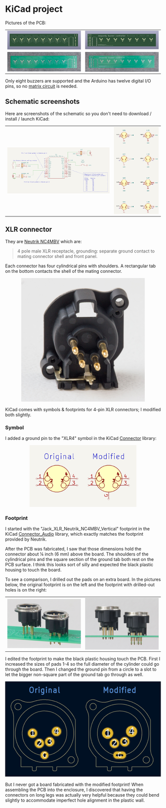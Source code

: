 # KiCad project

Pictures of the PCB:

<table>
<tr>
<td><img src="images_for_readme/PCB/kicad-screenshot-front.png" alt="Screenshot of front of PCB in KiCad"></td>
<td><img src="images_for_readme/PCB/kicad-screenshot-back.png" alt="Screenshot of back of PCB in KiCad"></td>
</tr>
<tr>
<td><img src="images_for_readme/PCB/PCB-photo-front.jpeg" alt="Photo of front of PCB"></td>
<td><img src="images_for_readme/PCB/PCB-photo-back.jpeg" alt="Photo of back of PCB"></td>
</tr>
</table>

Only eight buzzers are supported and the Arduino has twelve digital I/O pins, so no [matrix circuit](https://en.wikipedia.org/wiki/Keyboard_matrix_circuit) is needed.

## Schematic screenshots

Here are screenshots of the schematic so you don't need to download / install / launch KiCad:

<table>
<tr>
<td><img src="images_for_readme/schematic/kicad-schematic-screenshot-main.png" alt="Screenshot of schematic showing the Arduino, power indicator light, reset button, enable switch, and enable indicator light"></td>
<td><img src="images_for_readme/schematic/kicad-schematic-screenshot-XLRs.png" alt="Screenshot of the schematic showing the XLR connectors"></td>
</tr>
</table>

## XLR connector

They are [Neutrik NC4MBV](https://www.neutrik.com/en/product/nc4mbv-1) which are:

> 4 pole male XLR receptacle, grounding: separate ground contact to mating connector shell and front panel.

Each connector has four cylindrical pins with shoulders. A rectangular tab on the bottom contacts the shell of the mating connector.

<p align="center">
<img src="images_for_readme/XLR-connector/XLR-connector-pins-rear-view.jpeg" alt="photo of XLR connector pins. four cylindrical pins and one rectangular one." height="400">
</p>

KiCad comes with symbols & footprints for 4-pin XLR connectors; I modified both slightly.

### Symbol

I added a ground pin to the "XLR4" symbol in the KiCad [Connector](https://kicad.github.io/symbols/Connector) library:

<p align="center">
<img src="images_for_readme/XLR-connector/XLR-symbol-comparison-screenshot.png" alt="Screenshot of two XLR schematic symbols" height="200">
</p>

### Footprint

I started with the "Jack_XLR_Neutrik_NC4MBV_Vertical" footprint in the KiCad [Connector_Audio](https://kicad.github.io/footprints/Connector_Audio) library, which  exactly matches the footprint provided by Neutrik.

After the PCB was fabricated, I saw that those dimensions hold the connector about  &frac14; inch (6 mm) above the board. The shoulders of the cylindrical pins and the square section of the ground tab both rest on the PCB surface. I think this looks sort of silly and expected the black plastic housing to touch the board.

To see a comparison, I drilled out the pads on an extra board. In the pictures below, the original footprint is on the left and the footprint with drilled-out holes is on the right:

<table>
<tr>
<td><img src="images_for_readme/XLR-connector/XLR-connectors-at-different-heights-angle-view.jpeg" alt="Photo of two XLR connectors mounted on PCB at different heights"></td>
<td><img src="images_for_readme/XLR-connector/XLR-connectors-at-different-heights-edge-view.jpeg" alt="Photo of two XLR connectors mounted on PCB at different heights"></td>
</tr>
</table>

I edited the footprint to make the black plastic housing touch the PCB. First I increased the sizes of pads 1-4 so the full diameter of the cylinder could go through the board. Then I changed the ground pin from a circle to a slot to let the bigger non-square part of the ground tab go through as well.

![Screenshot of two XLR footprints](images_for_readme/XLR-connector/XLR-footprint-comparison-screenshot.png)

But I never got a board fabricated with the modified footprint! When assembling the PCB into the enclosure, I discovered that having the connectors on long legs was actually very helpful because they could bend slightly to accommodate imperfect hole alignment in the plastic wall.
